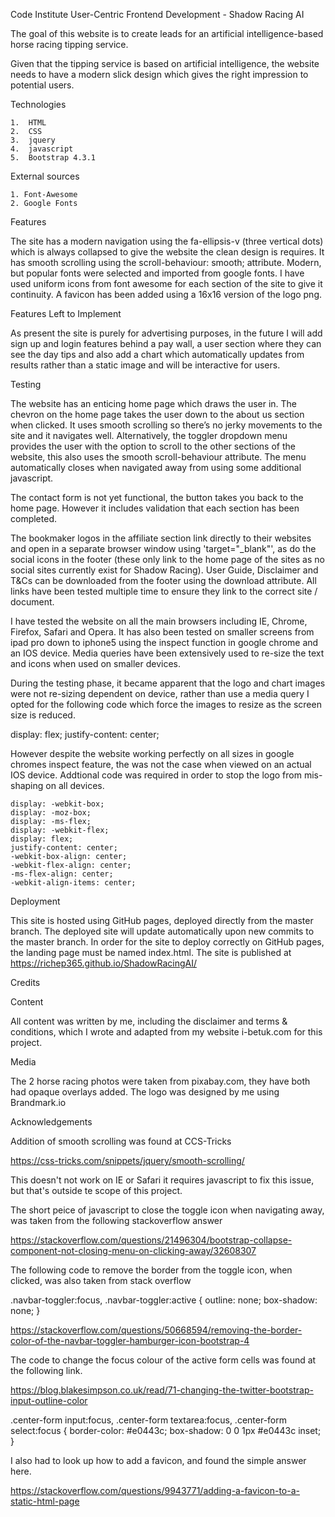 Code Institute User-Centric Frontend Development - Shadow Racing AI

The goal of this website is to create leads for an artificial intelligence-based horse racing tipping service.

Given that the tipping service is based on artificial intelligence, the website needs to have a modern slick design
which gives the right impression to potential users.

Technologies

    1.	HTML
    2.	CSS
    3.	jquery
    4.	javascript
    5.  Bootstrap 4.3.1

External sources

    1. Font-Awesome
    2. Google Fonts

Features

The site has a modern navigation using the fa-ellipsis-v (three vertical dots) which is always collapsed to give the
website the clean design is requires. It has smooth scrolling using the scroll-behaviour: smooth; attribute. Modern,
but popular fonts were selected and imported from google fonts. I have used uniform icons from font awesome for each
section of the site to give it continuity. A favicon has been added using a 16x16 version of the logo png.

Features Left to Implement

As present the site is purely for advertising purposes, in the future I will add sign up and login features behind a
pay wall, a user section where they can see the day tips and also add a chart which automatically updates from results
rather than a static image and will be interactive for users.

Testing

The website has an enticing home page which draws the user in. The chevron on the home page takes the user down to the
about us section when clicked. It uses smooth scrolling so there’s no jerky movements to the site and it navigates well.
Alternatively, the toggler dropdown menu provides the user with the option to scroll to the other sections of the website,
this also uses the smooth scroll-behaviour attribute. The menu automatically closes when navigated away from using some
additional javascript.

The contact form is not yet functional, the button takes you back to the home page. However it includes validation that each
section has been completed.

The bookmaker logos in the affiliate section link directly to their websites and open in a separate browser window using
'target="_blank"', as do the social icons in the footer (these only link to the home page of the sites as no social sites
currently exist for Shadow Racing). User Guide, Disclaimer and T&Cs can be downloaded from the footer using the download
attribute. All links have been tested multiple time to ensure they link to the correct site / document.

I have tested the website on all the main browsers including IE, Chrome, Firefox, Safari and Opera. It has also been tested
on smaller screens from ipad pro down to iphone5 using the inspect function in google chrome and an IOS device. Media queries
have been extensively used to re-size the text and icons when used on smaller devices.

During the testing phase, it became apparent that the logo and chart images were not re-sizing dependent on device, rather
than use a media query I opted for the following code which force the images to resize as the screen size is reduced.

display: flex;
justify-content: center;

However despite the website working perfectly on all sizes in google chromes inspect feature, the was not the case when viewed
on an actual IOS device. Addtional code was required in order to stop the logo from mis-shaping on all devices.

    display: -webkit-box;
    display: -moz-box;
    display: -ms-flex;
    display: -webkit-flex;
    display: flex;
    justify-content: center;
    -webkit-box-align: center;
    -webkit-flex-align: center;
    -ms-flex-align: center;
    -webkit-align-items: center;

Deployment

This site is hosted using GitHub pages, deployed directly from the master branch. The deployed site will update automatically
upon new commits to the master branch. In order for the site to deploy correctly on GitHub pages, the landing page must be
named index.html. The site is published at https://richep365.github.io/ShadowRacingAI/

Credits

Content

All content was written by me, including the disclaimer and terms & conditions, which I wrote and adapted from my website
i-betuk.com for this project.

Media

The 2 horse racing photos were taken from pixabay.com, they have both had opaque overlays added. The logo was designed by
me using Brandmark.io

Acknowledgements

Addition of smooth scrolling was found at CCS-Tricks

https://css-tricks.com/snippets/jquery/smooth-scrolling/

This doesn't not work on IE or Safari it requires javascript to fix this issue, but that's outside te scope of this project.

The short peice of javascript to close the toggle icon when navigating away, was taken from the following stackoverflow answer

<script>
    $(document).on('click', function() {
        $('.collapse').collapse('hide');
    })
</script>

https://stackoverflow.com/questions/21496304/bootstrap-collapse-component-not-closing-menu-on-clicking-away/32608307

The following code to remove the border from the toggle icon, when clicked, was also taken from stack overflow

.navbar-toggler:focus,
.navbar-toggler:active {
    outline: none;
    box-shadow: none;
}

https://stackoverflow.com/questions/50668594/removing-the-border-color-of-the-navbar-toggler-hamburger-icon-bootstrap-4

The code to change the focus colour of the active form cells was found at the following link.

https://blog.blakesimpson.co.uk/read/71-changing-the-twitter-bootstrap-input-outline-color

.center-form input:focus,
.center-form textarea:focus,
.center-form select:focus {
border-color: #e0443c;
box-shadow: 0 0 1px #e0443c inset;
}

I also had to look up how to add a favicon, and found the simple answer here.

https://stackoverflow.com/questions/9943771/adding-a-favicon-to-a-static-html-page








